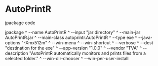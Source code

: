 # AutoPrintR

jpackage code

jpackage ^
  --name AutoPrintR ^
  --input "jar directory" ^
  --main-jar AutoPrintR.jar ^
  --main-class autoprintr.AutoPrintR ^
  --type exe ^
  --java-options "-Xmx512m" ^
  --win-menu ^
  --win-shortcut ^
  --verbose ^
  --dest "destination for the exe" ^
  --app-version "1.0.0" ^
  --vendor "TVA" ^
  --description "AutoPrintR automatically monitors and prints files from a selected folder." ^
  --win-dir-chooser ^
  --win-per-user-install



